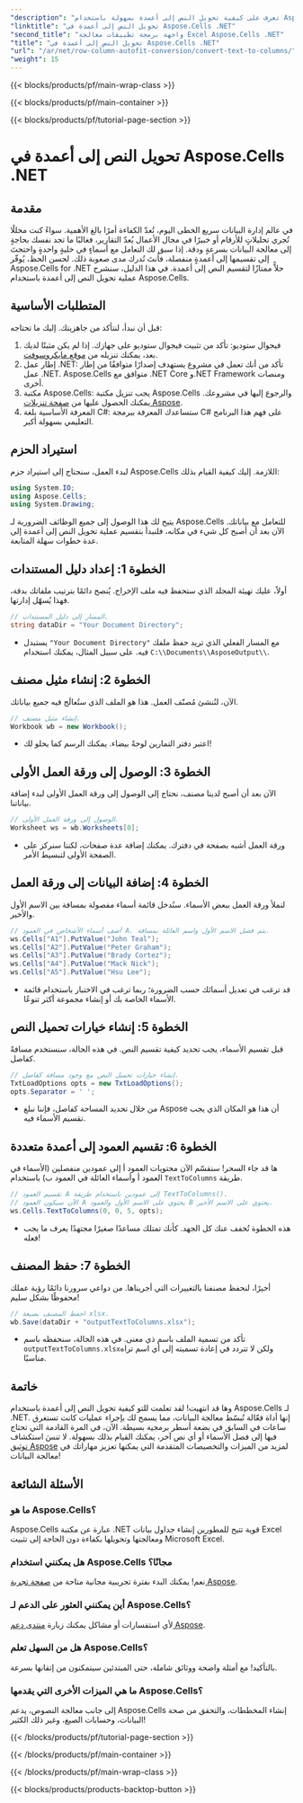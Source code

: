 ```yaml
---
"description": "تعرف على كيفية تحويل النص إلى أعمدة بسهولة باستخدام Aspose.Cells لـ .NET في هذا البرنامج التعليمي المفصل خطوة بخطوة."
"linktitle": "تحويل النص إلى أعمدة في Aspose.Cells .NET"
"second_title": "واجهة برمجة تطبيقات معالجة Excel Aspose.Cells .NET"
"title": "تحويل النص إلى أعمدة في Aspose.Cells .NET"
"url": "/ar/net/row-column-autofit-conversion/convert-text-to-columns/"
"weight": 15
---
```


{{< blocks/products/pf/main-wrap-class >}}

{{< blocks/products/pf/main-container >}}

{{< blocks/products/pf/tutorial-page-section >}}

# تحويل النص إلى أعمدة في Aspose.Cells .NET

## مقدمة
في عالم إدارة البيانات سريع الخطى اليوم، تُعدّ الكفاءة أمرًا بالغ الأهمية. سواءً كنت محللًا تُجري تحليلاتٍ للأرقام أو خبيرًا في مجال الأعمال يُعدّ التقارير، فغالبًا ما تجد نفسك بحاجةٍ إلى معالجة البيانات بسرعةٍ ودقة. إذا سبق لك التعامل مع أسماءٍ في خليةٍ واحدةٍ واحتجتَ إلى تقسيمها إلى أعمدةٍ منفصلة، فأنتَ تُدرك مدى صعوبة ذلك. لحسن الحظ، يُوفّر Aspose.Cells for .NET حلاًّ ممتازًا لتقسيم النص إلى أعمدة. في هذا الدليل، سنشرح عملية تحويل النص إلى أعمدة باستخدام Aspose.Cells.
## المتطلبات الأساسية
قبل أن نبدأ، لنتأكد من جاهزيتك. إليك ما تحتاجه:
1. فيجوال ستوديو: تأكد من تثبيت فيجوال ستوديو على جهازك. إذا لم يكن مثبتًا لديك بعد، يمكنك تنزيله من [موقع مايكروسوفت](https://visualstudio.microsoft.com/downloads/).
2. إطار عمل .NET: تأكد من أنك تعمل في مشروع يستهدف إصدارًا متوافقًا من إطار عمل .NET. Aspose.Cells متوافق مع .NET Core و.NET Framework ومنصات أخرى.
3. مكتبة Aspose.Cells: يجب تنزيل مكتبة Aspose.Cells والرجوع إليها في مشروعك. يمكنك الحصول عليها من [صفحة تنزيلات Aspose](https://releases.aspose.com/cells/net/).
4. المعرفة الأساسية بلغة C#: ستساعدك المعرفة ببرمجة C# على فهم هذا البرنامج التعليمي بسهولة أكبر.
## استيراد الحزم
لبدء العمل، سنحتاج إلى استيراد حزم Aspose.Cells اللازمة. إليك كيفية القيام بذلك:
```csharp
using System.IO;
using Aspose.Cells;
using System.Drawing;
```
يتيح لك هذا الوصول إلى جميع الوظائف الضرورية لـ Aspose.Cells للتعامل مع بياناتك.
الآن بعد أن أصبح كل شيء في مكانه، فلنبدأ بتقسيم عملية تحويل النص إلى أعمدة إلى عدة خطوات سهلة المتابعة.
## الخطوة 1: إعداد دليل المستندات
أولاً، عليك تهيئة المجلد الذي ستحفظ فيه ملف الإخراج. يُنصح دائمًا بترتيب ملفاتك بدقة، فهذا يُسهّل إدارتها.
```csharp
// المسار إلى دليل المستندات.
string dataDir = "Your Document Directory";
```
- يستبدل `"Your Document Directory"` مع المسار الفعلي الذي تريد حفظ ملفك فيه. على سبيل المثال، يمكنك استخدام `C:\\Documents\\AsposeOutput\\`.
## الخطوة 2: إنشاء مثيل مصنف
الآن، لنُنشئ مُصنّف العمل. هذا هو الملف الذي ستُعالَج فيه جميع بياناتك.
```csharp
// إنشاء مثيل مصنف.
Workbook wb = new Workbook();
```
- اعتبر دفتر التمارين لوحةً بيضاء. يمكنك الرسم كما يحلو لك!
## الخطوة 3: الوصول إلى ورقة العمل الأولى
الآن بعد أن أصبح لدينا مصنف، نحتاج إلى الوصول إلى ورقة العمل الأولى لبدء إضافة بياناتنا.
```csharp
// الوصول إلى ورقة العمل الأولى.
Worksheet ws = wb.Worksheets[0];
```
- ورقة العمل أشبه بصفحة في دفترك. يمكنك إضافة عدة صفحات، لكننا سنركز على الصفحة الأولى لتبسيط الأمر.
## الخطوة 4: إضافة البيانات إلى ورقة العمل
لنملأ ورقة العمل ببعض الأسماء. سنُدخل قائمة أسماء مفصولة بمسافة بين الاسم الأول والأخير.
```csharp
// أضف أسماء الأشخاص في العمود A. يتم فصل الاسم الأول واسم العائلة بمسافة.
ws.Cells["A1"].PutValue("John Teal");
ws.Cells["A2"].PutValue("Peter Graham");
ws.Cells["A3"].PutValue("Brady Cortez");
ws.Cells["A4"].PutValue("Mack Nick");
ws.Cells["A5"].PutValue("Hsu Lee");
```
- قد ترغب في تعديل أسمائك حسب الضرورة؛ ربما ترغب في الاختبار باستخدام قائمة الأسماء الخاصة بك أو إنشاء مجموعة أكثر تنوعًا.
## الخطوة 5: إنشاء خيارات تحميل النص
قبل تقسيم الأسماء، يجب تحديد كيفية تقسيم النص. في هذه الحالة، سنستخدم مسافةً كفاصل.
```csharp
// إنشاء خيارات تحميل النص مع وجود مسافة كفاصل.
TxtLoadOptions opts = new TxtLoadOptions();
opts.Separator = ' ';
```
- من خلال تحديد المساحة كفاصل، فإننا نبلغ Aspose أن هذا هو المكان الذي يجب تقسيم الأسماء فيه.
## الخطوة 6: تقسيم العمود إلى أعمدة متعددة
ها قد جاء السحر! سنقسّم الآن محتويات العمود أ إلى عمودين منفصلين (الأسماء في العمود أ وأسماء العائلة في العمود ب) باستخدام `TextToColumns` طريقة.
```csharp
// تقسيم العمود A إلى عمودين باستخدام طريقة TextToColumns().
// الآن سيكون العمود A يحتوي على الاسم الأول والعمود B يحتوي على الاسم الأخير.
ws.Cells.TextToColumns(0, 0, 5, opts);
```
- هذه الخطوة تُخفف عنك كل الجهد. كأنك تمتلك مساعدًا صغيرًا مجتهدًا يعرف ما يجب فعله!
## الخطوة 7: حفظ المصنف
أخيرًا، لنحفظ مصنفنا بالتغييرات التي أجريناها. من دواعي سرورنا دائمًا رؤية عملك محفوظًا بشكل سليم!
```csharp
// احفظ المصنف بصيغة xlsx.
wb.Save(dataDir + "outputTextToColumns.xlsx");
```
- تأكد من تسمية الملف باسم ذي معنى. في هذه الحالة، سنحفظه باسم `outputTextToColumns.xlsx`ولكن لا تتردد في إعادة تسميته إلى أي اسم تراه مناسبًا.
## خاتمة
وها قد انتهيت! لقد تعلمت للتو كيفية تحويل النص إلى أعمدة باستخدام Aspose.Cells لـ .NET. إنها أداة فعّالة تُبسّط معالجة البيانات، مما يسمح لك بإجراء عمليات كانت تستغرق ساعات في السابق في بضعة أسطر برمجية بسيطة. الآن، في المرة القادمة التي تحتاج فيها إلى فصل الأسماء أو أي نص آخر، يمكنك القيام بذلك بسهولة. لا تنسَ استكشاف [توثيق Aspose](https://reference.aspose.com/cells/net/) لمزيد من الميزات والتخصيصات المتقدمة التي يمكنها تعزيز مهاراتك في معالجة البيانات!
## الأسئلة الشائعة
### ما هو Aspose.Cells؟
Aspose.Cells عبارة عن مكتبة .NET قوية تتيح للمطورين إنشاء جداول بيانات Excel ومعالجتها وتحويلها بكفاءة دون الحاجة إلى تثبيت Microsoft Excel.
### هل يمكنني استخدام Aspose.Cells مجانًا؟
نعم! يمكنك البدء بفترة تجريبية مجانية متاحة من [صفحة تجربة Aspose](https://releases.aspose.com/).
### أين يمكنني العثور على الدعم لـ Aspose.Cells؟
لأي استفسارات أو مشاكل يمكنك زيارة [منتدى دعم Aspose](https://forum.aspose.com/c/cells/9).
### هل من السهل تعلم Aspose.Cells؟
بالتأكيد! مع أمثلة واضحة ووثائق شاملة، حتى المبتدئين سيتمكنون من إتقانها بسرعة.
### ما هي الميزات الأخرى التي يقدمها Aspose.Cells؟
إلى جانب معالجة النصوص، يدعم Aspose.Cells إنشاء المخططات، والتحقق من صحة البيانات، وحسابات الصيغ، وغير ذلك الكثير!


{{< /blocks/products/pf/tutorial-page-section >}}

{{< /blocks/products/pf/main-container >}}

{{< /blocks/products/pf/main-wrap-class >}}

{{< blocks/products/products-backtop-button >}}